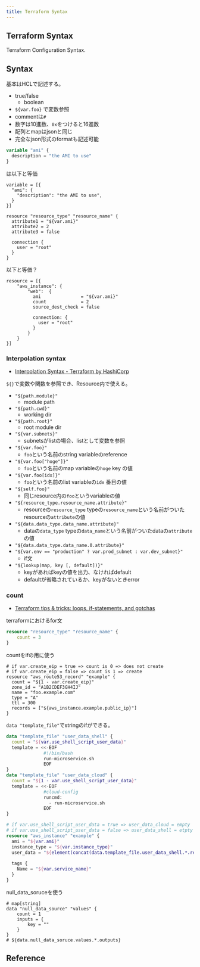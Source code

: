 ```yaml
---
title: Terraform Syntax
---
```


## Terraform Syntax
Terraform Configuration Syntax.

## Syntax
基本はHCLで記述する。

* true/false
    * boolean
* `${var.foo}` で変数参照
* commentは`#`
* 数字は10進数、`0x`をつけると16進数
* 配列とmapはjsonと同じ
* 完全なjson形式のformatも記述可能

```tf
variable "ami" {
  description = "the AMI to use"
}
```

は以下と等価

```
variable = [{
  "ami": {
    "description": "the AMI to use",
  }
}]
```

```
resource "resource_type" "resource_name" {
  attribute1 = "${var.ami}"
  attribute2 = 2
  attribute3 = false

  connection {
    user = "root"
  }
}
```

以下と等価？

```
resource = [{
    "aws_instance": {
        "web":  {
          ami               = "${var.ami}"
          count             = 2
          source_dest_check = false

          connection: {
            user = "root"
          }
        }
    }
}]
```

### Interpolation syntax
* [Interpolation Syntax - Terraform by HashiCorp](https://www.terraform.io/docs/configuration/interpolation.html)

`${}`で変数や関数を参照でき、Resource内で使える。

* `"${path.module}"`
    * module path
* `"${path.cwd}"`
    * working dir
* `"${path.root}"`
    * root module dir
* `"${var.subnets}"`
    * subnetsがlistの場合、listとして変数を参照
* `"${var.foo}"`
    * `foo`という名前のstring variableのreference
* `"${var.foo["hoge"]}"`
    * `foo`という名前のmap variableの`hoge` key の値
* `"${var.foo[idx]}"`
    * `foo`という名前のlist variableの`idx` 番目の値
* `"${self.foo}"`
    * 同じresource内の`foo`というvariableの値
* `"${resource_type.resource_name.attribute}"`
    * resourceの`resource_type` typeの`resource_name`という名前がついたresourceの`attribute`の値
* `"${data.data_type.data_name.attribute}"`
    * dataの`data_type` typeの`data_name`という名前がついたdataの`attribute`の値
* `"${data.data_type.data_name.0.attribute}"`
* `"${var.env == "production" ? var.prod_subnet : var.dev_subnet}"`
    * if文
* `"${lookup(map, key [, default])}"`
    * keyがあればkeyの値を出力、なければdefault
    * defaultが省略されているか、keyがないときerror

### count
* [Terraform tips & tricks: loops, if-statements, and gotchas](https://blog.gruntwork.io/terraform-tips-tricks-loops-if-statements-and-gotchas-f739bbae55f9)

terraformにおけるfor文

```terraform
resource "resource_type" "resource_name" {
    count = 3
}
```

countをifの用に使う

```terrafomr
# if var.create_eip = true => count is 0 => does not create
# if var.create_eip = false => count is 1 => create
resource "aws_route53_record" "example" {
  count = "${1 - var.create_eip}"
  zone_id = "A1B2CDEF3GH4IJ"
  name = "foo.example.com"
  type = "A"
  ttl = 300
  records = ["${aws_instance.example.public_ip}"]
}
```

`data "template_file"`でstringのifができる。

```terraform
data "template_file" "user_data_shell" {
  count = "${var.use_shell_script_user_data}"
  template = <<-EOF
              #!/bin/bash
              run-microservice.sh
              EOF
}
data "template_file" "user_data_cloud" {
  count = "${1 - var.use_shell_script_user_data}"
  template = <<-EOF
              #cloud-config
              runcmd:
                - run-microservice.sh
              EOF
}

# if var.use_shell_script_user_data = true => user_data_cloud = empty
# if var.use_shell_script_user_data = false => user_data_shell = etpty
resource "aws_instance" "example" {
  ami = "${var.ami}"
  instance_type = "${var.instance_type}"
  user_data = "${element(concat(data.template_file.user_data_shell.*.rendered, data.template_file.user_data_cloud.*.rendered), 0)}"
  
  tags {
    Name = "${var.service_name}"
  }
}
```

null_data_soruceを使う

```
# map[string]
data "null_data_source" "values" {
    count = 1
    inputs = {
        key = ""
    }
}
# ${data.null_data_soruce.values.*.outputs}

```

## Reference
